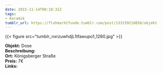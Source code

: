 ```yaml
---
date: 2015-11-14T00:18:31Z
tags:
- Keramik
tumblr_url: https://flohmarktfunde.tumblr.com/post/133159218858/objekt-dose-beschreibung-lorem-ipsum-ort
---
```

 {{< figure src="tumblr_nxrzuwhdjL1tfawupo1_1280.jpg" >}}  

**Objekt:** Dose  
**Beschreibung:**   
**Ort:** Königsberger Straße  
**Preis:** 7€  
**Links:** 
